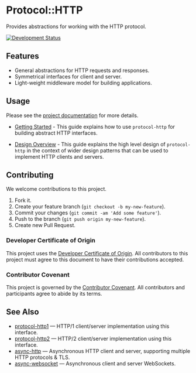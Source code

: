 # Protocol::HTTP

Provides abstractions for working with the HTTP protocol.

[![Development Status](https://github.com/socketry/protocol-http/workflows/Test/badge.svg)](https://github.com/socketry/protocol-http/actions?workflow=Test)

## Features

  - General abstractions for HTTP requests and responses.
  - Symmetrical interfaces for client and server.
  - Light-weight middleware model for building applications.

## Usage

Please see the [project documentation](https://socketry.github.io/protocol-http/) for more details.

  - [Getting Started](https://socketry.github.io/protocol-http/guides/getting-started/index) - This guide explains how to use `protocol-http` for building abstract HTTP interfaces.

  - [Design Overview](https://socketry.github.io/protocol-http/guides/design-overview/index) - This guide explains the high level design of `protocol-http` in the context of wider design patterns that can be used to implement HTTP clients and servers.

## Contributing

We welcome contributions to this project.

1.  Fork it.
2.  Create your feature branch (`git checkout -b my-new-feature`).
3.  Commit your changes (`git commit -am 'Add some feature'`).
4.  Push to the branch (`git push origin my-new-feature`).
5.  Create new Pull Request.

### Developer Certificate of Origin

This project uses the [Developer Certificate of Origin](https://developercertificate.org/). All contributors to this project must agree to this document to have their contributions accepted.

### Contributor Covenant

This project is governed by the [Contributor Covenant](https://www.contributor-covenant.org/). All contributors and participants agree to abide by its terms.

## See Also

  - [protocol-http1](https://github.com/socketry/protocol-http1) — HTTP/1 client/server implementation using this
    interface.
  - [protocol-http2](https://github.com/socketry/protocol-http2) — HTTP/2 client/server implementation using this
    interface.
  - [async-http](https://github.com/socketry/async-http) — Asynchronous HTTP client and server, supporting multiple HTTP
    protocols & TLS.
  - [async-websocket](https://github.com/socketry/async-websocket) — Asynchronous client and server WebSockets.
